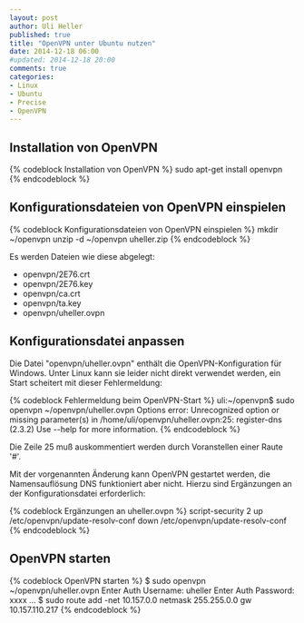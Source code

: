 ```yaml
---
layout: post
author: Uli Heller
published: true
title: "OpenVPN unter Ubuntu nutzen"
date: 2014-12-18 06:00
#updated: 2014-12-18 20:00
comments: true
categories: 
- Linux
- Ubuntu
- Precise
- OpenVPN
---
```


Installation von OpenVPN
------------------------

{% codeblock Installation von OpenVPN %}
sudo apt-get install openvpn
{% endcodeblock %}

Konfigurationsdateien von OpenVPN einspielen
---------------------------------------------

{% codeblock Konfigurationsdateien von OpenVPN einspielen %}
mkdir ~/openvpn
unzip -d ~/openvpn uheller.zip
{% endcodeblock %}

Es werden Dateien wie diese abgelegt:

* openvpn/2E76.crt        
* openvpn/2E76.key        
* openvpn/ca.crt          
* openvpn/ta.key          
* openvpn/uheller.ovpn    

Konfigurationsdatei anpassen
----------------------------

Die Datei "openvpn/uheller.ovpn" enthält die OpenVPN-Konfiguration
für Windows. Unter Linux kann sie leider nicht direkt verwendet werden,
ein Start scheitert mit dieser Fehlermeldung:

{% codeblock Fehlermeldung beim OpenVPN-Start %}
uli:~/openvpn$ sudo openvpn ~/openvpn/uheller.ovpn
Options error: Unrecognized option or missing parameter(s) in /home/uli/openvpn/uheller.ovpn:25: register-dns (2.3.2)
Use --help for more information.
{% endcodeblock %}

Die Zeile 25 muß auskommentiert werden durch Voranstellen einer Raute '#'.

Mit der vorgenannten Änderung kann OpenVPN gestartet werden, die
Namensauflösung DNS funktioniert aber nicht. Hierzu sind Ergänzungen
an der Konfigurationsdatei erforderlich:

{% codeblock Ergänzungen an uheller.ovpn %}
script-security 2
up /etc/openvpn/update-resolv-conf
down /etc/openvpn/update-resolv-conf
{% endcodeblock %}

OpenVPN starten
---------------

{% codeblock OpenVPN starten %}
$ sudo openvpn ~/openvpn/uheller.ovpn
Enter Auth Username: uheller
Enter Auth Password: xxxx
...
$ sudo route add  -net 10.157.0.0 netmask 255.255.0.0 gw 10.157.110.217
{% endcodeblock %}
